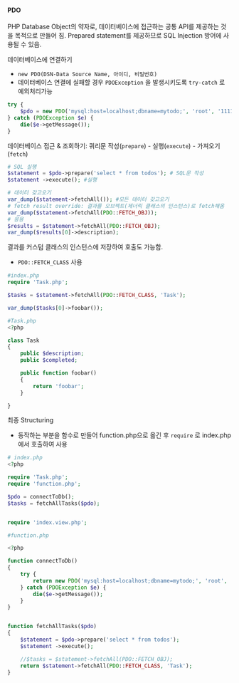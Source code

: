 #### PDO

PHP Database Object의 약자로,  데이터베이스에 접근하는 공통 API를 제공하는 것을 목적으로 만들어 짐. Prepared statement를 제공하므로 SQL Injection 방어에 사용될 수 있음.

데이터베이스에 연결하기 

- `new PDO(DSN-Data Source Name, 아이디, 비밀번호)`
- 데이터베이스 연결에 실패할 경우 `PDOException` 을 발생시키도록 `try-catch` 로 예외처리가능

```php
try {
    $pdo = new PDO('mysql:host=localhost;dbname=mytodo;', 'root', '111111');
} catch (PDOException $e) {
    die($e->getMessage());
}
```



데이터베이스 접근 & 조회하기: 쿼리문 작성(`prepare`) - 실행(`execute`) - 가져오기(`fetch`)

```php
# SQL 실행
$statement = $pdo->prepare('select * from todos'); # SQL문 작성
$statement ->execute(); #실행

# 데이터 갖고오기
var_dump($statement->fetchAll()); #모든 데이터 갖고오기
# fetch result override: 결과를 오브젝트(제너릭 클래스의 인스턴스)로 fetch해옴 
var_dump($statement->fetchAll(PDO::FETCH_OBJ));
# 응용
$results = $statement->fetchAll(PDO::FETCH_OBJ);
var_dump($results[0]->description);
```



결과를 커스텀 클래스의 인스턴스에 저장하여 호출도 가능함.

- `PDO::FETCH_CLASS` 사용

```php
#index.php
require 'Task.php';

$tasks = $statement->fetchAll(PDO::FETCH_CLASS, 'Task');

var_dump($tasks[0]->foobar());

#Task.php
<?php

class Task
{
    public $description;
    public $completed;

    public function foobar()
    {
        return 'foobar';
    }

}
```



최종 Structuring

- 동작하는 부분을 함수로 만들어 function.php으로 옮긴 후 `require` 로 index.php에서 호출하여 사용

```php
# index.php
<?php

require 'Task.php';
require 'function.php';

$pdo = connectToDb();
$tasks = fetchAllTasks($pdo);


require 'index.view.php';

#function.php

<?php

function connectToDb()
{
    try {
        return new PDO('mysql:host=localhost;dbname=mytodo;', 'root', '111111');
    } catch (PDOException $e) {
        die($e->getMessage());
    }
}


function fetchAllTasks($pdo)
{
    $statement = $pdo->prepare('select * from todos');
    $statement ->execute();

    //$tasks = $statement->fetchAll(PDO::FETCH_OBJ);
    return $statement->fetchAll(PDO::FETCH_CLASS, 'Task');
}
```

